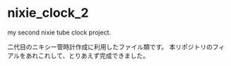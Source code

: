 nixie_clock_2
=============

my second nixie tube clock project.

二代目のニキシー管時計作成に利用したファイル類です。
本リポジトリのフィアルをあれこれして、とりあえず完成できました。
